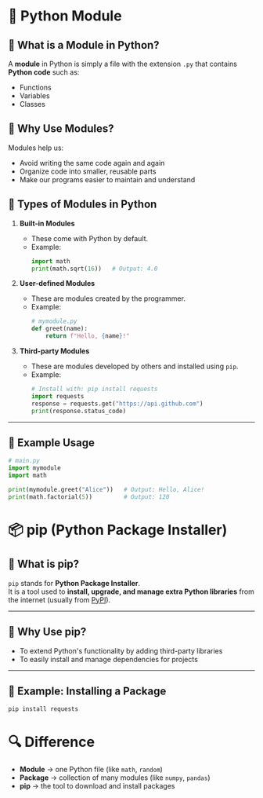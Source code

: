 # 📘 Python Module

## 🔹 What is a Module in Python?
A **module** in Python is simply a file with the extension `.py` that contains **Python code** such as:

- Functions  
- Variables  
- Classes  

## 🔹 Why Use Modules?
Modules help us:
- Avoid writing the same code again and again  
- Organize code into smaller, reusable parts  
- Make our programs easier to maintain and understand  

## 🔹 Types of Modules in Python

1. **Built-in Modules**  
   - These come with Python by default.  
   - Example:  
     ```python
     import math
     print(math.sqrt(16))   # Output: 4.0
     ```

2. **User-defined Modules**  
   - These are modules created by the programmer.  
   - Example:  
     ```python
     # mymodule.py
     def greet(name):
         return f"Hello, {name}!"
     ```

3. **Third-party Modules**  
   - These are modules developed by others and installed using `pip`.  
   - Example:  
     ```python
     # Install with: pip install requests
     import requests
     response = requests.get("https://api.github.com")
     print(response.status_code)
     ```

---

## 🔹 Example Usage
```python
# main.py
import mymodule
import math

print(mymodule.greet("Alice"))   # Output: Hello, Alice!
print(math.factorial(5))         # Output: 120
```

# 📦 pip (Python Package Installer)

## 🔹 What is pip?
`pip` stands for **Python Package Installer**.  
It is a tool used to **install, upgrade, and manage extra Python libraries** from the internet (usually from [PyPI](https://pypi.org/)).

---

## 🔹 Why Use pip?
- To extend Python's functionality by adding third-party libraries  
- To easily install and manage dependencies for projects  

---

## 🔹 Example: Installing a Package
```bash
pip install requests
```

# 🔍 Difference

- **Module** → one Python file (like `math`, `random`)  
- **Package** → collection of many modules (like `numpy`, `pandas`)  
- **pip** → the tool to download and install packages  
